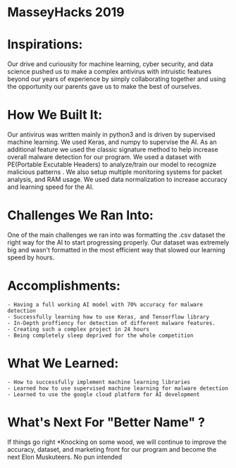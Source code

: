 # MasseyHacks 2019

  # Inspirations: 
   Our drive and curiousity for machine learning, cyber security, and data science pushed us to make a complex antivirus with intruistic features beyond our years of experience by simply collaborating together and using the opportunity our parents gave us to make the best of ourselves. 



  # How We Built It:

   Our antivirus was written mainly in python3 and is driven by supervised machine learning. We used Keras, and numpy to supervise the AI. As an additional feature we used the classic signature method to help increase overall malware detection for our program. We used a dataset with PE(Portable Excutable Headers) to analyze/train our model to recognize malicious patterns
   . We also setup multiple monitoring systems for packet analysis, and RAM usage. We used data normalization to increase accuracy and learning speed for the AI. 


  # Challenges We Ran Into:

  One of the main challenges we ran into was formatting the .csv dataset the right way for the AI to start progressing properly. Our dataset was extremely big and wasn't formatted in the most efficient way that slowed our learning speed by hours. 


  # Accomplishments:
    - Having a full working AI model with 70% accuracy for malware detection
    - Successfully learning how to use Keras, and Tensorflow library
    - In-Depth proffiency for detection of different malware features.
    - Creating such a complex project in 24 hours
    - Being completely sleep deprived for the whole competition 
    
  
  # What We Learned:
    - How to successfully implement machine learning libraries 
    - Learned how to use supervised machine learning for malware detection
    - Learned to use the google cloud platform for AI development 
    
    
  # What's Next For "Better Name" ?
   If things go right *Knocking on some wood, we will continue to improve the accuracy, dataset, and marketing front for our program and become the next Elon Muskuteers. No pun intended 
    
